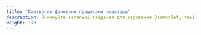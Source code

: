 ```yaml
---
title: "Керування фоновими процесами кластера"
description: Виконуйте загальні завдання для керування DaemonSet, такі як виконання поступового оновлення.
weight: 130
---
```


